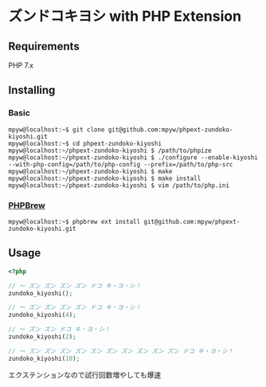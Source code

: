 # ズンドコキヨシ with PHP Extension

## Requirements

PHP 7.x

## Installing

### Basic

```ShellSession
mpyw@localhost:~$ git clone git@github.com:mpyw/phpext-zundoko-kiyoshi.git
mpyw@localhost:~$ cd phpext-zundoko-kiyoshi
mpyw@localhost:~/phpext-zundoko-kiyoshi $ /path/to/phpize 
mpyw@localhost:~/phpext-zundoko-kiyoshi $ ./configure --enable-kiyoshi --with-php-config=/path/to/php-config --prefix=/path/to/php-src
mpyw@localhost:~/phpext-zundoko-kiyoshi $ make
mpyw@localhost:~/phpext-zundoko-kiyoshi $ make install
mpyw@localhost:~/phpext-zundoko-kiyoshi $ vim /path/to/php.ini
```

### [PHPBrew](https://github.com/phpbrew/phpbrew)

```ShellSession
mpyw@localhost:~$ phpbrew ext install git@github.com:mpyw/phpext-zundoko-kiyoshi.git
```

## Usage

```php
<?php

// 〜 ズン ズン ズン ズン ドコ キ・ヨ・シ！
zundoko_kiyoshi();

// 〜 ズン ズン ズン ズン ドコ キ・ヨ・シ！
zundoko_kiyoshi(4);

// 〜 ズン ズン ドコ キ・ヨ・シ！
zundoko_kiyoshi(2);

// 〜 ズン ズン ズン ズン ズン ズン ズン ズン ズン ズン ドコ キ・ヨ・シ！
zundoko_kiyoshi(10);
```

エクステンションなので試行回数増やしても爆速
